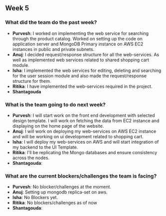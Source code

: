 ## Week 5

### What did the team do the past week?
* **Purvesh**: I worked on implementing the web service for searching through the product catalog. Worked on setting up the code on application server and MongoDB Primary instance on AWS EC2 instances in public and private subnets.
* **Anuj**: I decided request/response structure for all the web-services. As well as implemented web services related to shared shopping cart module.
* **Isha**: I implemented the web services for editing, deleting and searching for the user session module and also made the request/response structure for them.
* **Ritika**: I have implemented the web-services required in the project.  
* **Shantagouda** 

### What is the team going to do next week?
* **Purvesh**: I will start work on the front end development with selected design template. I will work on fetching the data from EC2 instance and displaying on the home page of the website.
* **Anuj**: I will work on deploying my web-services on AWS EC2 instance and will be working on ui development related to shopping cart.
* **Isha**: I will deploy my web-services on AWS and will start integration of my backend to the UI Template.
* **Ritika**: I'll be replicating the Mongo databases and ensure consistency across the nodes.
* **Shantagouda**:

### What are the current blockers/challenges the team is facing?
* **Purvesh**: No blocker/challenges at the moment.
* **Anuj**: Setting up mongodb replica-set on aws.
* **Isha**: No Blockers yet.
* **Ritika**: No blockers/challenges as of now
* **Shantagouda**:

